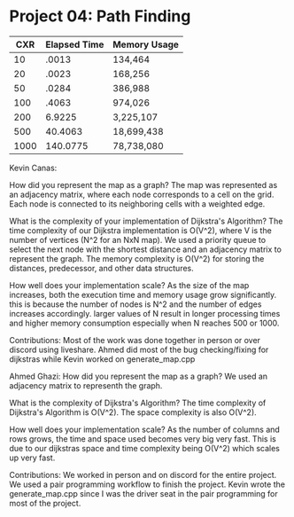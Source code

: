 Project 04: Path Finding
========================

| CXR  | Elapsed Time | Memory Usage |
|------|--------------|--------------|
| 10   | .0013        | 134,464      |
| 20   | .0023        | 168,256      |
| 50   | .0284        | 386,988      |
| 100  | .4063        | 974,026      |
| 200  | 6.9225       | 3,225,107    |
| 500  | 40.4063      | 18,699,438   |
| 1000 | 140.0775     | 78,738,080   |


Kevin Canas:

How did you represent the map as a graph?
The map was represented as an adjacency matrix, where each node corresponds to a cell on the grid. Each node is connected to its neighboring cells with a weighted edge.

What is the complexity of your implementation of Dijkstra's Algorithm?
The time complexity of our Dijkstra implementation is O(V^2), where V is the number of vertices (N^2 for an NxN map). We used a priority queue  to select the next node with the shortest distance and an adjacency matrix to represent the graph. The memory complexity is O(V^2) for storing the distances, predecessor, and other data structures.

How well does your implementation scale?
As the size of the map increases, both the execution time and memory usage grow significantly. this is because the number of nodes is N^2 and the number of edges increases accordingly. larger values of N result in longer processing times and higher memory consumption especially when N reaches 500 or 1000.

Contributions: Most of the work was done together in person or over discord using liveshare. Ahmed did most of the bug checking/fixing for dijkstras while Kevin worked on generate_map.cpp

Ahmed Ghazi:
How did you represent the map as a graph?
We used an adjacency matrix to representh the graph.

What is the complexity of Dijkstra's Algorithm?
The time complexity of Dijkstra's Algorithm is O(V^2). The space complexity is also O(V^2).

How well does your implementation scale?
As the number of columns and rows grows, the time and space used becomes very big very fast. This is due to our dijkstras space and time complexity being O(V^2) which scales up very fast.

Contributions: We worked in person and on discord for the entire project. We used a pair programming workflow to finish the project. Kevin wrote the generate_map.cpp since I was the driver seat in the 
pair programming for most of the project.
